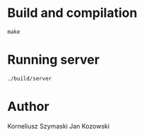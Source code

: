 # Build and compilation

```
make
```

# Running server

```
./build/server
```

# Author
Korneliusz Szymaski
Jan Kozowski